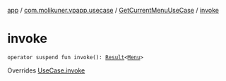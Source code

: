 [app](../../index.md) / [com.molikuner.vpapp.usecase](../index.md) / [GetCurrentMenuUseCase](index.md) / [invoke](./invoke.md)

# invoke

`operator suspend fun invoke(): `[`Result`](../../com.molikuner.util/-result/index.md)`<`[`Menu`](../../com.molikuner.vpapp.types.data/-menu/index.md)`>`

Overrides [UseCase.invoke](../-use-case/invoke.md)

